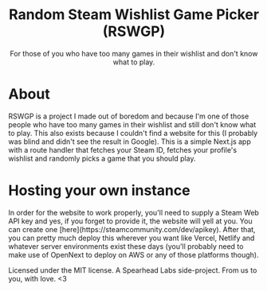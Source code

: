 <h1 align="center">
  Random Steam Wishlist Game Picker (RSWGP)
</h1>
<p align="center">
  For those of you who have too many games in their wishlist and don't know what to play.
</p>

<h1>About</h1>
<p>
  RSWGP is a project I made out of boredom and because I'm one of those people who have too many games in their wishlist and still don't know what to play. This also exists because I couldn't find a website for this (I         probably was blind and didn't see the result in Google). This is a simple Next.js app with a route handler that fetches your Steam ID, fetches your profile's wishlist and randomly picks a game that you should play.
</p>

<h1>Hosting your own instance</h1>
<p>
  In order for the website to work properly, you'll need to supply a Steam Web API key and yes, if you forget to provide it, the website will yell at you. You can create one [here](https://steamcommunity.com/dev/apikey).
  After that, you can pretty much deploy this wherever you want like Vercel, Netlify and whatever server environments exist these days (you'll probably need to make use of OpenNext to deploy on AWS or any of those platforms though).
</p>

<p>
  Licensed under the MIT license. A Spearhead Labs side-project. From us to you, with love. <3
</p>
